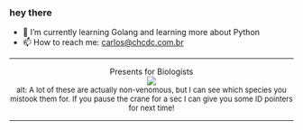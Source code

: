 ### hey there 

- :seedling: I’m currently learning Golang and learning more about Python
- :mailbox: How to reach me: carlos@chcdc.com.br


---


<!-- xkcd -->
<p align="center">Presents for Biologists</br><img src=https://imgs.xkcd.com/comics/presents_for_biologists.png></br><font size =2>alt: A lot of these are actually non-venomous, but I can see which species you mistook them for. If you pause the crane for a sec I can give you some ID pointers for next time!</br></font></p></table></p> 


<!-- xkcd -->
---
